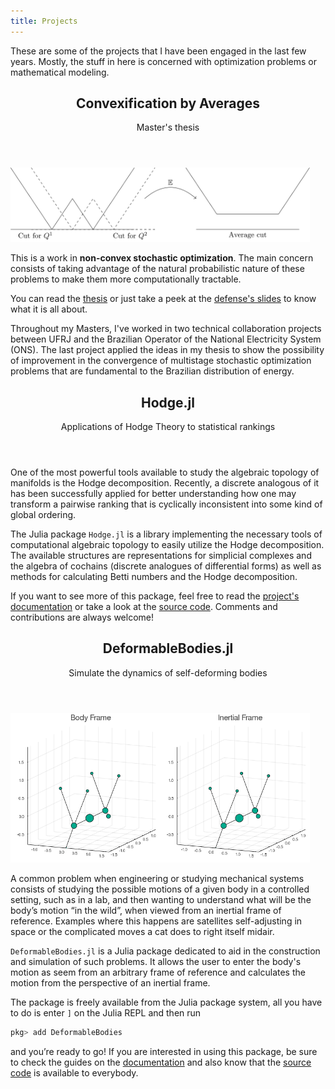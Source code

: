 ```yaml
---
title: Projects
---
```


These are some of the projects
that I have been engaged in the last few years.
Mostly, the stuff in here is concerned with
optimization problems or mathematical modeling.

<header class="subheading">
<h2 id="convexification-by-averages">Convexification by Averages</h2>
<p>Master's thesis</p>
</header>

<img src="/img/cvxavg-thumbnail.svg"
     alt="Average of non-convex functions"
     title="Average of non-convex functions can be convex."
     width="95%"/>

This is a work in **non-convex stochastic optimization**.
The main concern consists of taking advantage of
the natural probabilistic nature of these problems
to make them more computationally tractable.

You can read the [thesis](data/mscthesis.pdf)
or just take a peek at the [defense's slides](data/mscslides.pdf)
to know what it is all about.

Throughout my Masters,
I've worked in two technical collaboration projects
between UFRJ and the Brazilian Operator of the National Electricity System (ONS).
The last project applied the ideas in my thesis
to show the possibility of
improvement in the convergence of multistage stochastic optimization problems
that are fundamental to the Brazilian distribution of energy.

<header class="subheading">
<h2 id="hodge-jl">Hodge.jl</h2>
<p>Applications of Hodge Theory to statistical rankings</p>
</header>

One of the most powerful tools available to study
the algebraic topology of manifolds is the Hodge decomposition.
Recently,
a discrete analogous of it has been successfully applied
for better understanding how one may transform
a pairwise ranking that is cyclically inconsistent
into some kind of global ordering.

The Julia package `Hodge.jl` is a library implementing
the necessary tools of computational algebraic topology
to easily utilize the Hodge decomposition.
The available structures are representations for simplicial complexes
and the algebra of cochains (discrete analogues of differential forms)
as well as methods for calculating Betti numbers and the Hodge decomposition.

If you want to see more of this package,
feel free to read the
[project's documentation](https://iagoleal.github.io/Hodge.jl/dev/)
or take a look at the
[source code](https://github.com/iagoleal/Hodge.jl).
Comments and contributions are always welcome!

<header class="subheading">
<h2 id="deformablebodies-jl">DeformableBodies.jl</h2>
<p>Simulate the dynamics of self-deforming bodies</p>
</header>

<img src="/img/falling-cat.gif"
     alt="Falling cat simulation"
     title="A falling cat, as seem from both the perspective of a rotating frame of reference and an inertial one."
     width="95%"/>

A common problem when engineering or studying mechanical systems
consists of studying the possible motions of a given body
in a controlled setting, such as in a lab,
and then wanting to understand what will be the body’s motion “in the wild”,
when viewed from an inertial frame of reference.
Examples where this happens are satellites self-adjusting in space
or the complicated moves a cat does to right itself midair.

`DeformableBodies.jl` is a Julia package dedicated to
aid in the construction and simulation of such problems.
It allows the user to enter the body's motion
as seem from an arbitrary frame of reference
and calculates the motion from the perspective of an inertial frame.

The package is freely available from the Julia package system,
all you have to do is enter `]` on the Julia REPL and then run

```julia
pkg> add DeformableBodies
```

and you’re ready to go!
If you are interested in using this package,
be sure to check the guides on the
[documentation](https://iagoleal.github.io/DeformableBodies.jl/dev/)
and also know that the
[source code](https://github.com/iagoleal/DeformableBodies.jl)
is available to everybody.
